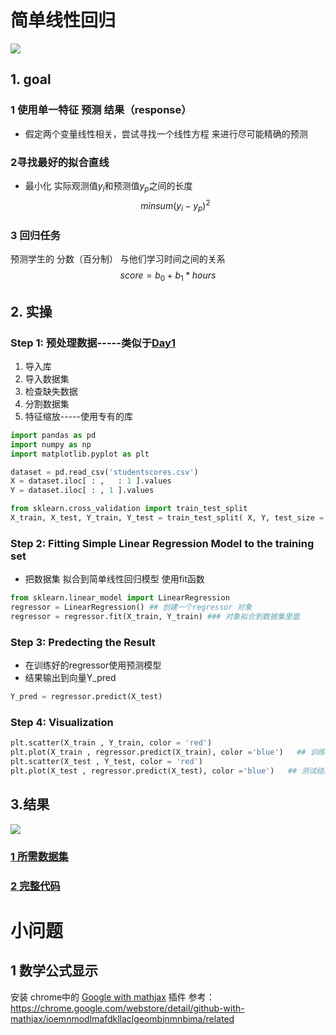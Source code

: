 # 简单线性回归

![](https://github.com/LiuChuang0059/100-Days-Of-ML-Code/blob/master/Info-graphs/Day%202.jpg)


## 1. goal

### 1 使用单一特征 预测 结果（response）
* 假定两个变量线性相关，尝试寻找一个线性方程 来进行尽可能精确的预测

### 2寻找最好的拟合直线
* 最小化 实际观测值$y_{i}$和预测值$y_{p}$之间的长度
$$min{sum(y_{i}-y_{p})^{2}}$$

### 3 回归任务
预测学生的 分数（百分制）  与他们学习时间之间的关系
$$score = b_{0} + b_{1}* hours$$



## 2. 实操

### Step 1: 预处理数据-----类似于[Day1](https://github.com/LiuChuang0059/100days-ML-code/blob/master/Day1_Data_preprocessing/README.md)
1. 导入库
2. 导入数据集
3. 检查缺失数据
4. 分割数据集
5. 特征缩放-----使用专有的库

```python
import pandas as pd
import numpy as np
import matplotlib.pyplot as plt

dataset = pd.read_csv('studentscores.csv')
X = dataset.iloc[ : ,   : 1 ].values
Y = dataset.iloc[ : , 1 ].values

from sklearn.cross_validation import train_test_split
X_train, X_test, Y_train, Y_test = train_test_split( X, Y, test_size = 1/4, random_state = 0) 


```

### Step 2: Fitting Simple Linear Regression Model to the training set
* 把数据集 拟合到简单线性回归模型  使用fit函数
```python
from sklearn.linear_model import LinearRegression
regressor = LinearRegression() ## 创建一个regressor 对象
regressor = regressor.fit(X_train, Y_train) ### 对象拟合到数据集里面
```

### Step 3: Predecting the Result
* 在训练好的regressor使用预测模型
* 结果输出到向量Y_pred

```python
Y_pred = regressor.predict(X_test)
```


### Step 4: Visualization
```python
plt.scatter(X_train , Y_train, color = 'red')
plt.plot(X_train , regressor.predict(X_train), color ='blue')   ## 训练结果
plt.scatter(X_test , Y_test, color = 'red')
plt.plot(X_test , regressor.predict(X_test), color ='blue')   ## 测试结果
```

## 3.结果
![](https://github.com/LiuChuang0059/100days-ML-code/blob/master/Day2_SImple_Linear_regression/Day%202_result.png)
### [1 所需数据集](https://github.com/LiuChuang0059/100days-ML-code/blob/master/Day2_SImple_Linear_regression/studentscores.csv)
### [2 完整代码](https://github.com/LiuChuang0059/100days-ML-code/blob/master/Day2_SImple_Linear_regression/Simple_linear_regression.py)


# 小问题

## 1 数学公式显示
安装 chrome中的 [Google with mathjax](https://chrome.google.com/webstore/detail/github-with-mathjax/ioemnmodlmafdkllaclgeombjnmnbima/related) 插件
参考：https://chrome.google.com/webstore/detail/github-with-mathjax/ioemnmodlmafdkllaclgeombjnmnbima/related
